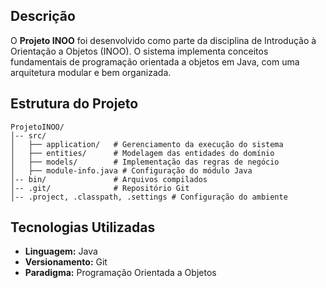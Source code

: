 
## Descrição
O **Projeto INOO** foi desenvolvido como parte da disciplina de Introdução à Orientação a Objetos (INOO). O sistema implementa conceitos fundamentais de programação orientada a objetos em Java, com uma arquitetura modular e bem organizada.

## Estrutura do Projeto
```
ProjetoINOO/
│-- src/
│   ├── application/   # Gerenciamento da execução do sistema
│   ├── entities/      # Modelagem das entidades do domínio
│   ├── models/        # Implementação das regras de negócio
│   ├── module-info.java # Configuração do módulo Java
│-- bin/               # Arquivos compilados
│-- .git/              # Repositório Git
│-- .project, .classpath, .settings # Configuração do ambiente
```

## Tecnologias Utilizadas
- **Linguagem:** Java
- **Versionamento:** Git
- **Paradigma:** Programação Orientada a Objetos
